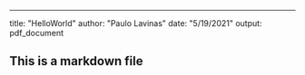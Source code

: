 ---
title: "HelloWorld"
author: "Paulo Lavinas"
date: "5/19/2021"
output: pdf_document

## This is a markdown file
